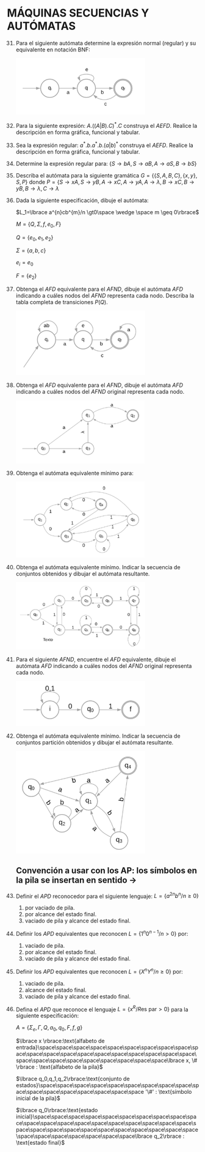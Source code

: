 # MÁQUINAS SECUENCIAS Y AUTÓMATAS

31. Para el siguiente autómata determine la expresión normal (regular) y su equivalente en notación BNF:

    <img src="https://github.com/3dl3rw0lf/ssl/blob/main/t_p/img/exercise_31.png" style="zoom:33%;" />

32. Para la siguiente expresión: $A.((A|B).C)^{*}.C$ construya el *AEFD*. Realice la descripción en forma gráfica, funcional y tabular.

33. Sea la expresión regular: $a^{*}.b.a^{*}.b.(a|b)^{*}$ construya el *AEFD*. Realice la descripción en forma gráfica, funcional y tabular.

34. Determine la expresión regular para: $\lbrace S \rightarrow bA, S \rightarrow aB, A \rightarrow aS, B \rightarrow bS\rbrace$

35. Describa el autómata para la siguiente gramática $G=\lbrace \lbrace S,A,B,C\rbrace,\lbrace x,y\rbrace, S, P\rbrace$ donde $P=\lbrace S\rightarrow xA, S\rightarrow yB, A \rightarrow xC, A \rightarrow yA, A\rightarrow \lambda, B \rightarrow xC, B\rightarrow yB, B \rightarrow \lambda, C \rightarrow \lambda$  

36. Dada la siguiente especificación, dibuje el autómata:

    $L_1=\lbrace a^{n}cb^{m}/n \gt0\space \wedge \space m \geq 0\rbrace$ 

    $M=\lbrace Q, \Sigma, f, e_0, F\rbrace$

    $Q=\lbrace e_0, e_1, e_2\rbrace$

    $\Sigma= \lbrace a,b,c\rbrace$

    $e_i=e_0$

    $F=\lbrace e_2\rbrace$

37.  Obtenga el *AFD* equivalente para el *AFND*, dibuje el autómata *AFD* indicando a cuáles nodos del *AFND* representa cada nodo. Describa la tabla completa de transiciones $P(Q)$.

     <img src="https://github.com/3dl3rw0lf/ssl/blob/main/t_p/img/exercise_37.png" alt="exercise_37" style="zoom:33%;" />

38. Obtenga el *AFD* equivalente para el *AFND*, dibuje el autómata *AFD* indicando a cuáles nodos del *AFND* original representa cada nodo.

    <img src="https://github.com/3dl3rw0lf/ssl/blob/main/t_p/img/exercise_38.png" style="zoom:33%;" />

39. Obtenga el autómata equivalente mínimo para:

    <img src="https://github.com/3dl3rw0lf/ssl/blob/main/t_p/img/exercise_39.png" alt="exercise_39" style="zoom:33%;" />

40. Obtenga el autómata equivalente mínimo. Indicar la secuencia de conjuntos obtenidos y dibujar el autómata resultante.

    <img src="https://github.com/3dl3rw0lf/ssl/blob/main/t_p/img/exercise_40.png" style="zoom:33%;" />

41. Para el siguiente *AFND*, encuentre el *AFD* equivalente, dibuje el autómata *AFD* indicando a cuáles nodos del *AFND* original representa cada nodo.

    <img src="https://github.com/3dl3rw0lf/ssl/blob/main/t_p/img/exercise_41.png" style="zoom:33%;" />

42.  Obtenga el autómata equivalente mínimo. Indicar la secuencia de conjuntos partición obtenidos y dibujar el autómata resultante.

     <img src="https://github.com/3dl3rw0lf/ssl/blob/main/t_p/img/exercise_42.png" alt="exercise_42" style="zoom:33%;" />

     ## Convención a usar con los AP: los símbolos en la pila se insertan en sentido $\rightarrow$

43.  Definir el *APD* reconocedor para el siguiente lenguaje: $L = \lbrace a^{2n}b^{n}/n \geq 0\rbrace$

     1. por vaciado de pila.
     2. por alcance del estado final.
     3. vaciado de pila y alcance del estado final.

44.  Definir los *APD* equivalentes que reconocen $L= \lbrace 1^{n}0^{n-1}/n \gt 0\rbrace$ por:

     1. vaciado de pila.
     2. por alcance del estado final.
     3. vaciado de pila y alcance del estado final.

45.  Definir los *APD* equivalentes que reconocen $L=\lbrace X^{n}Y^{n}/n \geq 0\rbrace$ por:

     1. vaciado de pila.
     2. alcance del estado final.
     3. vaciado de pila y alcance del estado final.

46.  Defina el *APD* que reconoce el lenguaje $L= \lbrace x^{R}/R \text{es par} \gt 0\rbrace$ para la siguiente especificación:

     $A=\lbrace \Sigma_e, \Gamma, Q, a_0,q_0,F,f,g\rbrace$

     $\lbrace x \rbrace:\text{alfabeto de entrada}\space\space\space\space\space\space\space\space\space\space\space\space\space\space\space\space\space\space\space\space\space\space\space\space\space\space\space\space\space\lbrace x, \# \rbrace : \text{alfabeto de la pila}$

     $\lbrace q_0,q_1,q_2\rbrace:\text{conjunto de estados}\space\space\space\space\space\space\space\space\space\space\space\space\space\space\space\space\space '\#'  : \text{símbolo inicial de la pila}$

     $\lbrace q_0\rbrace:\text{estado inicial}\space\space\space\space\space\space\space\space\space\space\space\space\space\space\space\space\space\space\space\space\space\space\space\space\space\space\space\space\space\space\space\space\space\space\space\space\space\space\lbrace q_2\rbrace : \text{estado final}$

     